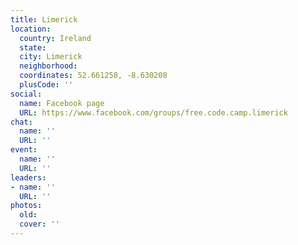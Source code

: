 ```yaml
---
title: Limerick
location:
  country: Ireland
  state: 
  city: Limerick
  neighborhood: 
  coordinates: 52.661258, -8.630208
  plusCode: ''
social:
  name: Facebook page
  URL: https://www.facebook.com/groups/free.code.camp.limerick
chat:
  name: ''
  URL: ''
event:
  name: ''
  URL: ''
leaders:
- name: ''
  URL: ''
photos:
  old: 
  cover: ''
---
```

